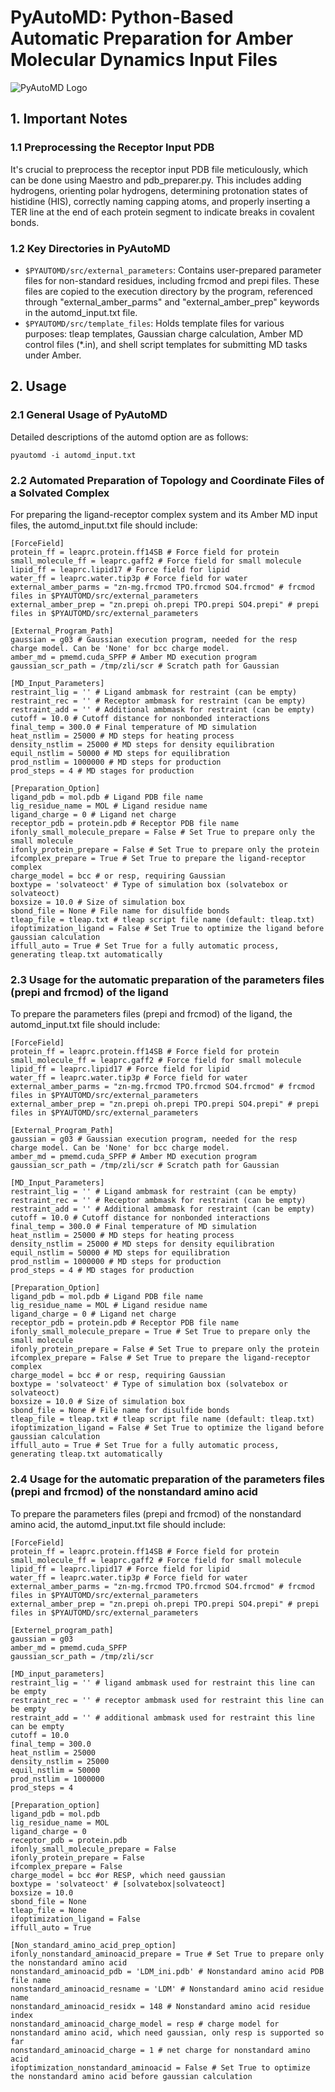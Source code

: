 # PyAutoMD: Python-Based Automatic Preparation for Amber Molecular Dynamics Input Files

![PyAutoMD Logo](https://github.com/phloglucinol/Pyautomd/blob/main/LOGO.png)

## 1. Important Notes
### 1.1 Preprocessing the Receptor Input PDB
It's crucial to preprocess the receptor input PDB file meticulously, which can be done using Maestro and pdb_preparer.py. This includes adding hydrogens, orienting polar hydrogens, determining protonation states of histidine (HIS), correctly naming capping atoms, and properly inserting a TER line at the end of each protein segment to indicate breaks in covalent bonds.

### 1.2 Key Directories in PyAutoMD
- `$PYAUTOMD/src/external_parameters`: Contains user-prepared parameter files for non-standard residues, including frcmod and prepi files. These files are copied to the execution directory by the program, referenced through "external_amber_parms" and "external_amber_prep" keywords in the automd_input.txt file.
- `$PYAUTOMD/src/template_files`: Holds template files for various purposes: tleap templates, Gaussian charge calculation, Amber MD control files (*.in), and shell script templates for submitting MD tasks under Amber.

## 2. Usage
### 2.1 General Usage of PyAutoMD
Detailed descriptions of the automd option are as follows:
```
pyautomd -i automd_input.txt
```

### 2.2 Automated Preparation of Topology and Coordinate Files of a Solvated Complex
For preparing the ligand-receptor complex system and its Amber MD input files, the automd_input.txt file should include:

```
[ForceField]
protein_ff = leaprc.protein.ff14SB # Force field for protein
small_molecule_ff = leaprc.gaff2 # Force field for small molecule
lipid_ff = leaprc.lipid17 # Force field for lipid
water_ff = leaprc.water.tip3p # Force field for water
external_amber_parms = "zn-mg.frcmod TPO.frcmod SO4.frcmod" # frcmod files in $PYAUTOMD/src/external_parameters
external_amber_prep = "zn.prepi oh.prepi TPO.prepi SO4.prepi" # prepi files in $PYAUTOMD/src/external_parameters

[External_Program_Path] 
gaussian = g03 # Gaussian execution program, needed for the resp charge model. Can be 'None' for bcc charge model.
amber_md = pmemd.cuda_SPFP # Amber MD execution program
gaussian_scr_path = /tmp/zli/scr # Scratch path for Gaussian

[MD_Input_Parameters]
restraint_lig = '' # Ligand ambmask for restraint (can be empty)
restraint_rec = '' # Receptor ambmask for restraint (can be empty)
restraint_add = '' # Additional ambmask for restraint (can be empty)
cutoff = 10.0 # Cutoff distance for nonbonded interactions
final_temp = 300.0 # Final temperature of MD simulation
heat_nstlim = 25000 # MD steps for heating process
density_nstlim = 25000 # MD steps for density equilibration
equil_nstlim = 50000 # MD steps for equilibration
prod_nstlim = 1000000 # MD steps for production
prod_steps = 4 # MD stages for production

[Preparation_Option]
ligand_pdb = mol.pdb # Ligand PDB file name
lig_residue_name = MOL # Ligand residue name
ligand_charge = 0 # Ligand net charge
receptor_pdb = protein.pdb # Receptor PDB file name
ifonly_small_molecule_prepare = False # Set True to prepare only the small molecule
ifonly_protein_prepare = False # Set True to prepare only the protein
ifcomplex_prepare = True # Set True to prepare the ligand-receptor complex
charge_model = bcc # or resp, requiring Gaussian
boxtype = 'solvateoct' # Type of simulation box (solvatebox or solvateoct)
boxsize = 10.0 # Size of simulation box
sbond_file = None # File name for disulfide bonds
tleap_file = tleap.txt # tleap script file name (default: tleap.txt)
ifoptimization_ligand = False # Set True to optimize the ligand before gaussian calculation
iffull_auto = True # Set True for a fully automatic process, generating tleap.txt automatically
```

### 2.3 Usage for the automatic preparation of the parameters files (prepi and frcmod) of the ligand
To prepare the parameters files (prepi and frcmod) of the ligand, the automd_input.txt file should include:

```
[ForceField]
protein_ff = leaprc.protein.ff14SB # Force field for protein
small_molecule_ff = leaprc.gaff2 # Force field for small molecule
lipid_ff = leaprc.lipid17 # Force field for lipid
water_ff = leaprc.water.tip3p # Force field for water
external_amber_parms = "zn-mg.frcmod TPO.frcmod SO4.frcmod" # frcmod files in $PYAUTOMD/src/external_parameters
external_amber_prep = "zn.prepi oh.prepi TPO.prepi SO4.prepi" # prepi files in $PYAUTOMD/src/external_parameters

[External_Program_Path] 
gaussian = g03 # Gaussian execution program, needed for the resp charge model. Can be 'None' for bcc charge model.
amber_md = pmemd.cuda_SPFP # Amber MD execution program
gaussian_scr_path = /tmp/zli/scr # Scratch path for Gaussian

[MD_Input_Parameters]
restraint_lig = '' # Ligand ambmask for restraint (can be empty)
restraint_rec = '' # Receptor ambmask for restraint (can be empty)
restraint_add = '' # Additional ambmask for restraint (can be empty)
cutoff = 10.0 # Cutoff distance for nonbonded interactions
final_temp = 300.0 # Final temperature of MD simulation
heat_nstlim = 25000 # MD steps for heating process
density_nstlim = 25000 # MD steps for density equilibration
equil_nstlim = 50000 # MD steps for equilibration
prod_nstlim = 1000000 # MD steps for production
prod_steps = 4 # MD stages for production

[Preparation_Option]
ligand_pdb = mol.pdb # Ligand PDB file name
lig_residue_name = MOL # Ligand residue name
ligand_charge = 0 # Ligand net charge
receptor_pdb = protein.pdb # Receptor PDB file name
ifonly_small_molecule_prepare = True # Set True to prepare only the small molecule
ifonly_protein_prepare = False # Set True to prepare only the protein
ifcomplex_prepare = False # Set True to prepare the ligand-receptor complex
charge_model = bcc # or resp, requiring Gaussian
boxtype = 'solvateoct' # Type of simulation box (solvatebox or solvateoct)
boxsize = 10.0 # Size of simulation box
sbond_file = None # File name for disulfide bonds
tleap_file = tleap.txt # tleap script file name (default: tleap.txt)
ifoptimization_ligand = False # Set True to optimize the ligand before gaussian calculation
iffull_auto = True # Set True for a fully automatic process, generating tleap.txt automatically
```

### 2.4 Usage for the automatic preparation of the parameters files (prepi and frcmod) of the nonstandard amino acid
To prepare the parameters files (prepi and frcmod) of the nonstandard amino acid, the automd_input.txt file should include:

```
[ForceField]
protein_ff = leaprc.protein.ff14SB # Force field for protein
small_molecule_ff = leaprc.gaff2 # Force field for small molecule
lipid_ff = leaprc.lipid17 # Force field for lipid
water_ff = leaprc.water.tip3p # Force field for water
external_amber_parms = "zn-mg.frcmod TPO.frcmod SO4.frcmod" # frcmod files in $PYAUTOMD/src/external_parameters
external_amber_prep = "zn.prepi oh.prepi TPO.prepi SO4.prepi" # prepi files in $PYAUTOMD/src/external_parameters

[Externel_program_path]
gaussian = g03
amber_md = pmemd.cuda_SPFP
gaussian_scr_path = /tmp/zli/scr

[MD_input_parameters]
restraint_lig = '' # ligand ambmask used for restraint this line can be empty
restraint_rec = '' # receptor ambmask used for restraint this line can be empty
restraint_add = '' # additional ambmask used for restraint this line can be empty
cutoff = 10.0
final_temp = 300.0
heat_nstlim = 25000
density_nstlim = 25000
equil_nstlim = 50000
prod_nstlim = 1000000
prod_steps = 4

[Preparation_option]
ligand_pdb = mol.pdb
lig_residue_name = MOL
ligand_charge = 0
receptor_pdb = protein.pdb
ifonly_small_molecule_prepare = False
ifonly_protein_prepare = False
ifcomplex_prepare = False
charge_model = bcc #or RESP, which need gaussian
boxtype = 'solvateoct' # [solvatebox|solvateoct]
boxsize = 10.0
sbond_file = None
tleap_file = None
ifoptimization_ligand = False
iffull_auto = True

[Non_standard_amino_acid_prep_option]
ifonly_nonstandard_aminoacid_prepare = True # Set True to prepare only the nonstandard amino acid
nonstandard_aminoacid_pdb = 'LDM_ini.pdb' # Nonstandard amino acid PDB file name
nonstandard_aminoacid_resname = 'LDM' # Nonstandard amino acid residue name
nonstandard_aminoacid_residx = 148 # Nonstandard amino acid residue index
nonstandard_aminoacid_charge_model = resp # charge model for nonstandard amino acid, which need gaussian, only resp is supported so far
nonstandard_aminoacid_charge = 1 # net charge for nonstandard amino acid
ifoptimization_nonstandard_aminoacid = False # Set True to optimize the nonstandard amino acid before gaussian calculation
```
